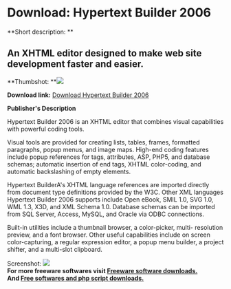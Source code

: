 # Download: Hypertext Builder 2006

**Short description: **

## An XHTML editor designed to make web site development faster and easier.

  
**Thumbshot: **![](http://www.freewarefiles.com/screenshot/hypertextbuilder2006_md.gif)   
  
**Download link:** [Download Hypertext Builder 2006](http://freesoftwares.boysofts.com/Hypertext-Builder_program_21976.html)  
  

**Publisher's Description**  
  

Hypertext Builder 2006 is an XHTML editor that combines visual capabilities
with powerful coding tools.

Visual tools are provided for creating lists, tables, frames, formatted
paragraphs, popup menus, and image maps. High-end coding features include
popup references for tags, attributes, ASP, PHP5, and database schemas;
automatic insertion of end tags, XHTML color-coding, and automatic
backslashing of empty elements.

Hypertext BuilderA's XHTML language references are imported directly from
document type definitions provided by the W3C. Other XML languages Hypertext
Builder 2006 supports include Open eBook, SMIL 1.0, SVG 1.0, WML 1.3, X3D, and
XML Schema 1.0. Database schemas can be imported from SQL Server, Access,
MySQL, and Oracle via ODBC connections.

Built-in utilities include a thumbnail browser, a color-picker, multi-
resolution preview, and a font browser. Other useful capabilities include on
screen color-capturing, a regular expression editor, a popup menu builder, a
project shifter, and a multi-slot clipboard.

  
  
Screenshot:
![](http://www.freewarefiles.com/screenshot/hypertextbuilder2006.gif)  
**For more freeware softwares visit [Freeware software downloads.](http://freesoftwares.boysofts.com/)**   
**And [Free softwares and php script downloads.](http://www.boysofts.com/)**


